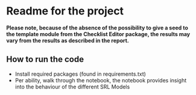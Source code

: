 # Readme for the project 
**Please note, because of the absence of the possibility to give a seed to the template module from the Checklist Editor package, the results may vary from the results as described in the report.**

## How to run the code
- Install required packages (found in requirements.txt)
- Per ability, walk through the notebook, the notebook provides insight into the behaviour of the different SRL Models
